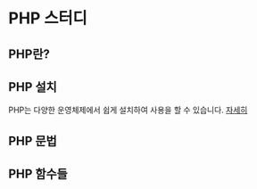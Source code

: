 # PHP 스터디

## PHP란?

## PHP 설치
PHP는 다양한 운영체제에서 쉽게 설치하여 사용을 할 수 있습니다. [자세히](/setup)

## PHP 문법


## PHP 함수들
